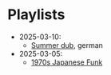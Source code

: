 # Playlists

- 2025-03-10:
  - [Summer dub](https://www.youtube.com/watch?v=MyHQlG5nBCE), german
- 2025-03-05:
  - [1970s Japanese Funk](https://www.youtube.com/watch?v=Nd76Bm3WXNc)
